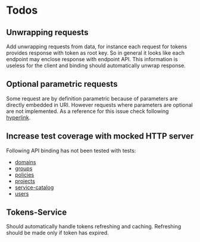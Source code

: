 # Todos

## Unwrapping requests

Add unwrapping requests from data, for instance each request for tokens provides response with token as root key.
So in general it looks like each endpoint may enclose response with endpoint API.
This information is useless for the client and binding should automatically unwrap response.

## Optional parametric requests

Some request are by definition parametric because of parameters are directly embedded in URI.
However requests where parameters are optional are not implemented.
As a reference for this issue check following [hyperlink](http://developer.openstack.org/api-ref-identity-v3.html#listCredentials).

## Increase test coverage with mocked HTTP server

Following API binding has not been tested with tests:
* [domains](../lib/keystone/domains.js)
* [groups](../lib/keystone/groups.js)
* [policies](../lib/keystone/policies.js)
* [projects](../lib/keystone/projects.js)
* [service-catalog](../lib/keystone/service-catalog.js)
* [users](../lib/keystone/users.js)

## Tokens-Service

Should automatically handle tokens refreshing and caching.
Refreshing should be made only if token has expired.
